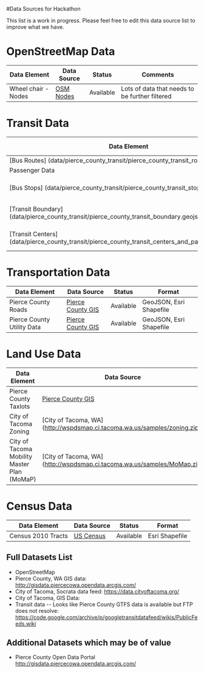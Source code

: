 #Data Sources for Hackathon

This list is a work in progress.  Please feel free to edit this data source list to improve what we have.

# OpenStreetMap Data
| Data Element  | Data Source   | Status   | Comments  |
|---|---|---|---|
| Wheel chair - Nodes  |[OSM Nodes](http://overpass-turbo.eu/s/fCp)   | Available  | Lots of data that needs to be further filtered  |


# Transit Data
| Data Element  | Data Source   | Status   | Comments  |
|---|---|---|---|
| [Bus Routes] (data/pierce_county_transit/pierce_county_transit_routes.geojson)  |   |   |   |
| Passenger Data   |   |   |   |
| [Bus Stops] (data/pierce_county_transit/pierce_county_transit_stop.geojson) | Pierce County Transit | | |
| [Transit Boundary] (data/pierce_county_transit/pierce_county_transit_boundary.geojson) | Pierce County Transit |  | |
| [Transit Centers] (data/pierce_county_transit/pierce_county_transit_centers_and_park_rides.geojson) | Pierce County Transit |  | |

# Transportation Data
| Data Element  | Data Source   | Status   | Format  |
|---|---|---|---|
| Pierce County Roads  | [Pierce County GIS](http://gisdata.piercecowa.opendata.arcgis.com/datasets/69c348eaed60458389f8d5c1fb3e5a1f_0 "Title")  |  Available  | GeoJSON, Esri Shapefile  |
| Pierce County Utility Data   | [Pierce County GIS](http://gisdata.piercecowa.opendata.arcgis.com/datasets?q=Utilities "Utilities")  | Available  | GeoJSON, Esri Shapefile   |


# Land Use Data
| Data Element  | Data Source   | Status   | Format  |
|---|---|---|---|
| Pierce County Taxlots  | [Pierce County GIS](http://gisdata.piercecowa.opendata.arcgis.com/datasets/6ccf2793657c493fa8623676a6dbc653_0)  | Available  | GeoJSON, Esri Shapefile  |
| City of Tacoma Zoning |[City of Tacoma, WA] (http://wspdsmap.ci.tacoma.wa.us/samples/zoning.zip) | Available | Esri Shapefile |
| City of Tacoma Mobility Master Plan (MoMaP) | [City of Tacoma, WA] (http://wspdsmap.ci.tacoma.wa.us/samples/MoMap.zip) | Available | Esri Shapefile

# Census Data
| Data Element  | Data Source   | Status   | Format  |
|---|---|---|---|
| Census 2010 Tracts  | [US Census](http://wspdsmap.ci.tacoma.wa.us/samples/censusblocks2010.zip)  | Available  | Esri Shapefile

## Full Datasets List
- OpenStreetMap
- Pierce County, WA GIS data: http://gisdata.piercecowa.opendata.arcgis.com/
- City of Tacoma, Socrata data feed: https://data.cityoftacoma.org/
- City of Tacoma, GIS Data: 
- Transit data
-- Looks like Pierce County GTFS data is available but FTP does not resolve: https://code.google.com/archive/p/googletransitdatafeed/wikis/PublicFeeds.wiki

## Additional Datasets which may be of value
- Pierce County Open Data Portal http://gisdata.piercecowa.opendata.arcgis.com/
